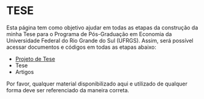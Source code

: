 TESE
==============

Esta página tem como objetivo ajudar em todas as etapas da construção da minha Tese para o Programa de Pós-Graduação em Economia da Universidade Federal do Rio Grande do Sul (UFRGS). Assim, será possível acessar documentos e códigos em todas as etapas abaixo: 

- [Projeto de Tese](https://github.com/hudsonchaves/TESE/tree/master/PROJETO)
- Tese
- Artigos

Por favor, qualquer material disponibilizado aqui e utilizado de qualquer forma deve ser referenciado da maneira correta. 

